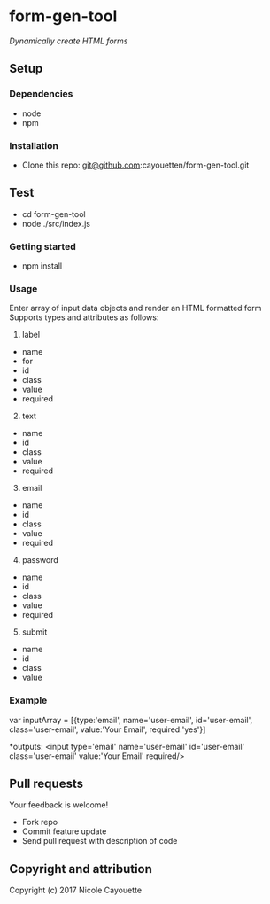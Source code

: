 # form-gen-tool

*Dynamically create HTML forms*

## Setup 

### Dependencies

* node
* npm

### Installation

* Clone this repo: git@github.com:cayouetten/form-gen-tool.git

## Test

* cd form-gen-tool
* node ./src/index.js

### Getting started

* npm install

### Usage

Enter array of input data objects and render an HTML formatted form
Supports types and attributes as follows:
1. label
  * name
  * for
  * id
  * class
  * value
  * required
2. text
  * name
  * id
  * class
  * value
  * required
3. email
  * name
  * id
  * class
  * value
  * required
4. password
  * name
  * id
  * class
  * value
  * required
5. submit
  * name
  * id
  * class
  * value

### Example

var inputArray = [{type:'email', name='user-email', id='user-email', class='user-email', value:'Your Email', required:'yes'}]

*outputs:
<input type='email' name='user-email' id='user-email' class='user-email' value:'Your Email' required/>

## Pull requests

Your feedback is welcome!
 
* Fork repo
* Commit feature update
* Send pull request with description of code

## Copyright and attribution

Copyright (c) 2017 Nicole Cayouette
